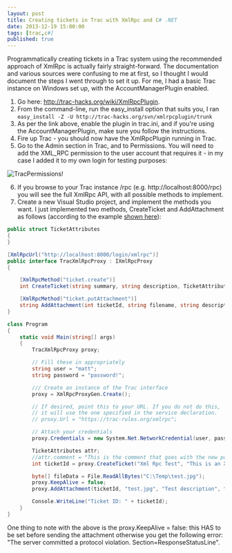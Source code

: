 ```yaml
---
layout: post
title: Creating tickets in Trac with XmlRpc and C# .NET
date: 2013-12-19 15:00:00
tags: [trac,c#]
published: true
---
```


Programmatically creating tickets in a Trac system using the recommended approach of XmlRpc is actually fairly straight-forward. The documentation and various sources were confusing to me at first, so I thought I would document the steps I went through to set it up. For me, I had a basic Trac instance on Windows set up, with the AccountManagerPlugin enabled.

1. Go here: http://trac-hacks.org/wiki/XmlRpcPlugin.
2. From the command-line, run the easy_install option that suits you, I ran `easy_install -Z -U http://trac-hacks.org/svn/xmlrpcplugin/trunk`
3. As per the link above, enable the plugin in trac.ini, and if you're using the AccountManagerPlugin, make sure you follow the instructions.
4. Fire up Trac - you should now have the XmlRpcPlugin running in Trac.
5. Go to the Admin section in Trac, and to Permissions. You will need to add the XML_RPC permission to the user account that requires it - in my case I added it to my own login for testing purposes:

![TracPermissions!](../assets/img/2013/TracPermissions.png "TracPermissions.png")

6. If you browse to your Trac instance /rpc (e.g. http://localhost:8000/rpc) you will see the full XmlRpc API, with all possible methods to implement.
7. Create a new Visual Studio project, and implement the methods you want. I just implemented two methods, CreateTicket and AddAttachment as follows (according to the example [shown here](http://trac-hacks.org/wiki/XmlRpcPlugin/DotNet)):

```csharp
public struct TicketAttributes
{
}

[XmlRpcUrl("http://localhost:8000/login/xmlrpc")]
public interface TracXmlRpcProxy : IXmlRpcProxy
{

    [XmlRpcMethod("ticket.create")]
    int CreateTicket(string summary, string description, TicketAttributes attributes, bool notify, DateTime when);

    [XmlRpcMethod("ticket.putAttachment")]
    string AddAttachment(int ticketId, string filename, string description, byte[] data, bool replace = true);
}

class Program
{
    static void Main(string[] args)
    {
        TracXmlRpcProxy proxy;

        // Fill these in appropriately
        string user = "matt";
        string password = "password!";

        /// Create an instance of the Trac interface
        proxy = XmlRpcProxyGen.Create();

        // If desired, point this to your URL. If you do not do this,
        // it will use the one specified in the service declaration.
        // proxy.Url = "https://trac-rules.org/xmlrpc";

        // Attach your credentials
        proxy.Credentials = new System.Net.NetworkCredential(user, password);

        TicketAttributes attr;
        //attr.comment = "This is the comment that goes with the new page";
        int ticketId = proxy.CreateTicket("Xml Rpc Test", "This is an XML RPC Test", attr, false, DateTime.Now);

        byte[] fileData = File.ReadAllBytes("C:\Temp\test.jpg");
        proxy.KeepAlive = false;
        proxy.AddAttachment(ticketId, "test.jpg", "Test description", fileData, true);

        Console.WriteLine("Ticket ID: " + ticketId);
    }
}
```
	
One thing to note with the above is the proxy.KeepAlive = false: this HAS to be set before sending the attachment otherwise you get the following error: "The server committed a protocol violation. Section=ResponseStatusLine".